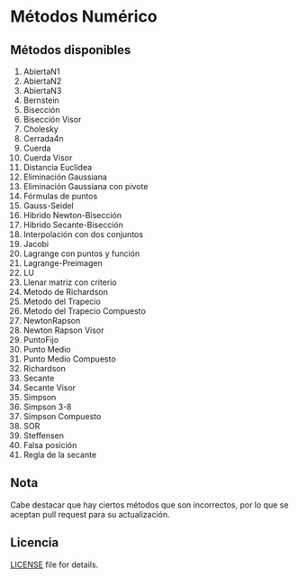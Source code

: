 # Métodos Numérico

## Métodos disponibles

1. AbiertaN1
2. AbiertaN2
3. AbiertaN3
4. Bernstein
5. Bisección
6. Bisección Visor
7. Cholesky
8. Cerrada4n
9. Cuerda
10. Cuerda Visor
11. Distancia Euclidea
12. Eliminación Gaussiana
13. Eliminación Gaussiana con pivote
14. Fórmulas de puntos
15. Gauss-Seidel
16. Hibrido Newton-Bisección
17. Hibrido Secante-Bisección
18. Interpolación con dos conjuntos
19. Jacobi
20. Lagrange con puntos y función
21. Lagrange-Preimagen
22. LU
23. Llenar matriz con criterio
24. Metodo de Richardson
25. Metodo del Trapecio
26. Metodo del Trapecio Compuesto
27. NewtonRapson
28. Newton Rapson Visor
29. PuntoFijo
30. Punto Medio
31. Punto Medio Compuesto
32. Richardson
33. Secante
34. Secante Visor
35. Simpson
36. Simpson 3-8
37. Simpson Compuesto
38. SOR
39. Steffensen
40. Falsa posición
41. Regla de la secante

## Nota

Cabe destacar que hay ciertos métodos que son incorrectos, por lo que se aceptan pull request para su actualización. 

## Licencia
[LICENSE](LICENSE) file for details.
